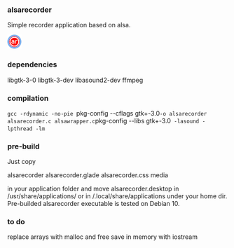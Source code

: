 ### alsarecorder
Simple recorder application based on alsa.

![Alsa Recorder Logo](/media/alsarecorder-icon.png)

### dependencies
libgtk-3-0 libgtk-3-dev
libasound2-dev
ffmpeg

### compilation
`gcc -rdynamic -no-pie `pkg-config --cflags gtk+-3.0` -o alsarecorder alsarecorder.c alsawrapper.c `pkg-config --libs gtk+-3.0` -lasound -lpthread -lm`

### pre-build
Just copy

alsarecorder
alsarecorder.glade
alsarecorder.css
media

in your application folder and move alsarecorder.desktop in /usr/share/applications/ or in /.local/share/applications under your home dir.
Pre-builded alsarecorder executable is tested on Debian 10.

### to do
replace arrays with malloc and free
save in memory with iostream
